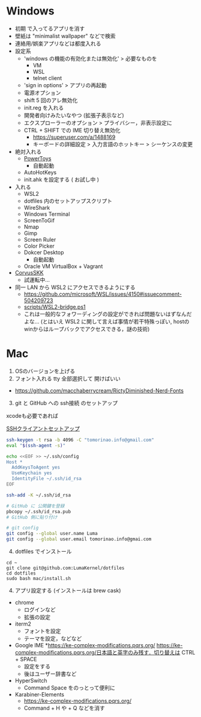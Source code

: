
# Windows

- 初期 で入ってるアプリを消す
- 壁紙は "minimalist wallpaper" などで検索
- 連絡用/娯楽アプリなどは都度入れる
- 設定系
  - 'windows の機能の有効化または無効化' > 必要なものを
    - VM
    - WSL
    - telnet client
  - 'sign in options' > アプリの再起動
  - 電源オプション
  - shift 5 回のアレ無効化
  - init.reg を入れる
  - 開発者向けみたいなやつ (拡張子表示など)
  - エクスプローラーのオプション > プライバシー，非表示設定に
  - CTRL + SHIFT での IME 切り替え無効化
    - https://superuser.com/a/1488169
    - キーボードの詳細設定 > 入力言語のホットキー > シーケンスの変更
- 絶対入れる
  - [PowerToys](https://github.com/microsoft/PowerToys)
    - 自動起動
  -  AutoHotKeys
    - init.ahk を設定する ( お試し中 )
- 入れる
  - WSL2
  - dotfiles 内のセットアップスクリプト
  - WireShark
  - Windows Terminal
  - ScreenToGif
  - Nmap
  - Gimp
  - Screen Ruler
  - Color Picker
  - Dokcer Desktop
    - 自動起動
  - Oracle VM VirtualBox + Vagrant
- [CorvusSKK](https://nathancorvussolis.github.io/)
  - 試運転中...
- 同一 LAN から WSL2 にアクセスできるようにする
  - https://github.com/microsoft/WSL/issues/4150#issuecomment-504209723
  - [scripts/WSL2-bridge.ps1](scripts/WSL2-bridge.ps1)
  - これは一般的なフォワーディングの設定ができれば問題ないはずなんだよな...
    (とはいえ WSL2 に関して言えば事情が若干特殊っぽい, hostのwinからはループバックでアクセスできる，謎の技術)




# Mac

1. OSのバージョンを上げる
2. フォント入れる
  tty 全部選択して 開けばいい
  - https://github.com/macchaberrycream/RictyDiminished-Nerd-Fonts
3. git と GitHub への ssh接続 のセットアップ

xcodeも必要であれば

[SSHクライアントセットアップ](https://help.github.com/en/github/authenticating-to-github/connecting-to-github-with-ssh)

```bash
ssh-keygen -t rsa -b 4096 -C "tomorinao.info@gmail.com"
eval "$(ssh-agent -s)"

echo <<EOF >> ~/.ssh/config
Host *
  AddKeysToAgent yes
  UseKeychain yes
  IdentityFile ~/.ssh/id_rsa
EOF

ssh-add -K ~/.ssh/id_rsa

# GitHub に 公開鍵を登録
pbcopy ~/.ssh/id_rsa.pub
# GitHub 側に貼り付け

# git config
git config --global user.name Luma
git config --global user.email tomorinao.info@gmai.com

```

4. dotfiles でインストール

```
cd ~
git clone git@github.com:LumaKernel/dotfiles
cd dotfiles
sudo bash mac/install.sh
```

4. アプリ設定する (インストールは brew cask)
  - chrome
    * ログインなど
    * 拡張の設定
  - iterm2
    * フォントを設定
    * テーマを設定，などなど
  - Google IME
    *https://ke-complex-modifications.pqrs.org/ https://ke-complex-modifications.pqrs.org/日本語と英字のみ残す．切り替えは CTRL + SPACE
    * 設定をする
    * 後はユーザー辞書など
  - HyperSwitch
    * Command Space をのっとって便利に
  - Karabiner-Elements
    * https://ke-complex-modifications.pqrs.org/
    * Command + H や + Q などを消す

